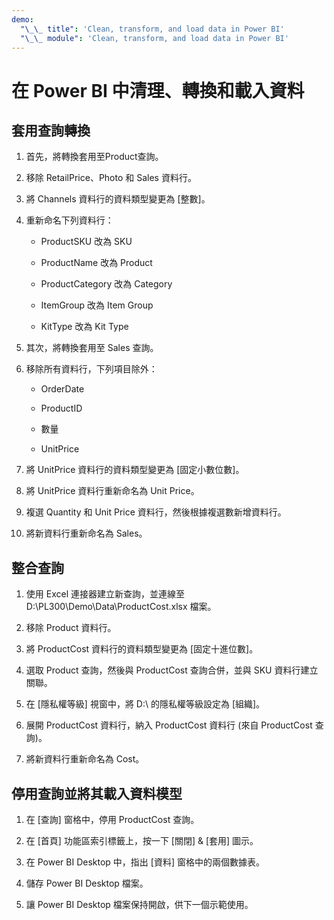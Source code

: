 ```yaml
---
demo:
  "\_\_ title": 'Clean, transform, and load data in Power BI'
  "\_\_ module": 'Clean, transform, and load data in Power BI'
---
```

# 在 Power BI 中清理、轉換和載入資料

## 套用查詢轉換

1. 首先，將轉換套用至Product查詢。

1. 移除 RetailPrice、Photo 和 Sales 資料行。

1. 將 Channels 資料行的資料類型變更為 [整數]。

1. 重新命名下列資料行：

    - ProductSKU 改為 SKU

    - ProductName 改為 Product

    - ProductCategory 改為 Category

    - ItemGroup 改為 Item Group

    - KitType 改為 Kit Type

1. 其次，將轉換套用至 Sales 查詢。

1. 移除所有資料行，下列項目除外：

    - OrderDate

    - ProductID

    - 數量

    - UnitPrice

1. 將 UnitPrice 資料行的資料類型變更為 [固定小數位數]。

1. 將 UnitPrice 資料行重新命名為 Unit Price。

1. 複選 Quantity 和 Unit Price 資料行，然後根據複選數新增資料行。

1. 將新資料行重新命名為 Sales。

## 整合查詢

1. 使用 Excel 連接器建立新查詢，並連線至 D:\PL300\Demo\Data\ProductCost.xlsx 檔案。

1. 移除 Product 資料行。

1. 將 ProductCost 資料行的資料類型變更為 [固定十進位數]。

1. 選取 Product 查詢，然後與 ProductCost 查詢合併，並與 SKU 資料行建立關聯。

1. 在 [隱私權等級] 視窗中，將 D:\ 的隱私權等級設定為 [組織]。

1. 展開 ProductCost 資料行，納入 ProductCost 資料行 (來自 ProductCost 查詢)。

1. 將新資料行重新命名為 Cost。

## 停用查詢並將其載入資料模型

1. 在 [查詢] 窗格中，停用 ProductCost 查詢。

1. 在 [首頁] 功能區索引標籤上，按一下 [關閉] & [套用] 圖示。

1. 在 Power BI Desktop 中，指出 [資料] 窗格中的兩個數據表。

1. 儲存 Power BI Desktop 檔案。

1. 讓 Power BI Desktop 檔案保持開啟，供下一個示範使用。
